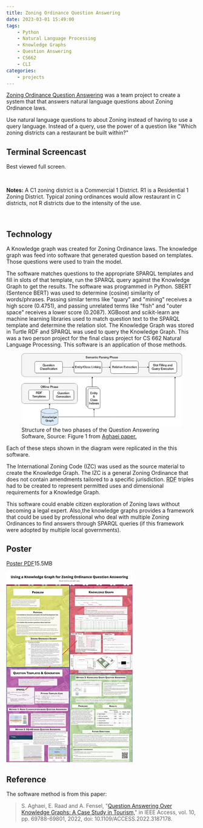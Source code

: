 ```yaml
---
title: Zoning Ordinance Question Answering
date: 2023-03-01 15:49:00
tags: 
    - Python
    - Natural Language Processing
    - Knowledge Graphs
    - Question Answering
    - CS662
    - CLI
categories:
    - projects
---
```


[Zoning Ordinance Question Answering](https://github.com/micahcochran/cs662-qa-land-dev-law-sys) was a team project to create a system that that answers natural language questions about Zoning Ordinance laws.  

Use natural language questions to about Zoning instead of having to use a query language.  Instead of a query, use the power of a question like "Which zoning districts can a restaurant be built within?"


## Terminal Screencast

Best viewed full screen.

<div id="screencast-player"></div>

<br>

**Notes:** A <abbr>C1</abbr> zoning district is a Commercial 1 District.  <abbr>R1</abbr> is a Residential 1 Zoning District.  Typical zoning ordinances would allow restaurant in C districts, not R districts due to the intensity of the use. 


<br>

## Technology
A Knowledge graph was created for Zoning Ordinance laws.  The knowledge graph was feed into software that generated question based on templates.  Those questions were used to train the model.  

<p>The software matches questions to the appropriate SPARQL templates and fill in slots of that template, run the SPARQL query against the Knowledge Graph to get the results. The software was programmed in Python.  <abbr>SBERT</abbr> (Sentence BERT) was used to determine (cosine) similarity of words/phrases. Passing similar terms like "quary" and "mining" receives a high score (0.4751), and passing unrelated terms like "fish" and "outer space" receives a lower score (0.2087).   XGBoost and scikit-learn are machine learning libraries used to match question text to the SPARQL template and determine the relation slot.  The Knowledge Graph was stored in Turtle RDF and SPARQL was used to query the Knowledge Graph. This was a two person project for the final class project for CS&nbsp;662 Natural Language Processing.  This software is an application of those methods.</p>


<figure>
    <img src="/images/qakg-tourism.jpg">
    <figcaption> Structure of the two phases of the Question Answering Software, Source: Figure 1 from <a href="#Reference">Aghaei paper.</a></figcaption>
</figure>


Each of these steps shown in the diagram were replicated in the this software.

The International Zoning Code (<abbr>IZC</abbr>) was used as the source material to create the Knowledge Graph. The <abbr>IZC</abbr> is a general Zoning Ordinance that does not contain amendments tailored to a specific jurisdiction. <abbr title="Resource Description Framework">RDF</abbr> triples had to be created to represent permitted uses and dimensional requirements for a Knowledge Graph.

This software could enable citizen exploration of Zoning laws without becoming a legal expert.  Also,the knowledge graphs provides a framework that could be used by professional who deal with multiple Zoning Ordinances to find answers through SPARQL queries (if this framework were adopted by multiple local governments).


## Poster

<a href="https://github.com/micahcochran/cs662-qa-land-dev-law-sys/raw/main/poster/2022-11-29-final-poster.pdf" target="_self">Poster PDF</a>15.5MB

[![Poster](/images/2022-11-29-final-poster.webp)](https://github.com/micahcochran/cs662-qa-land-dev-law-sys/raw/main/poster/2022-11-29-final-poster.pdf)


## Reference
The software method is from this paper:
> S. Aghaei, E. Raad and A. Fensel, "[Question Answering Over Knowledge Graphs: A Case Study in Tourism,](https://ieeexplore.ieee.org/document/9810255)" in IEEE Access, vol. 10, pp. 69788-69801, 2022, doi: 10.1109/ACCESS.2022.3187178.




<script src="/ascii/asciinema-player.min.js"></script>
<script>
    AsciinemaPlayer.create('/ascii/kgqas.cast', document.getElementById('screencast-player'), {
         preload: true,
         theme: "urban",
//         theme: "tango",
    });
</script>